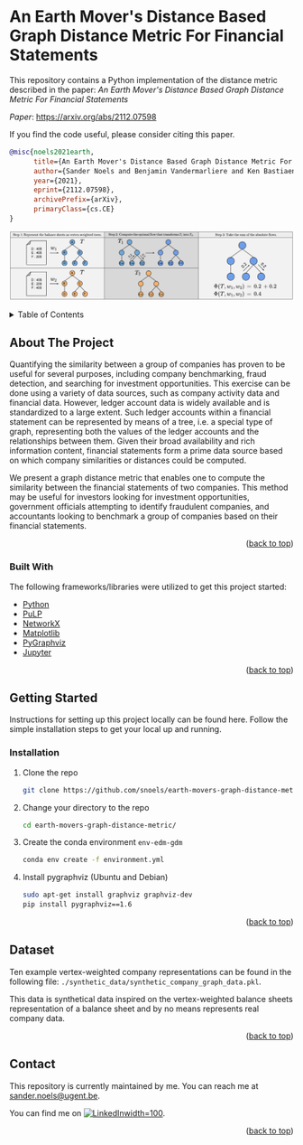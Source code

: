 # An Earth Mover's Distance Based Graph Distance Metric For Financial Statements

This repository contains a Python implementation of the distance metric described in the paper: 
*An Earth Mover's Distance Based Graph Distance Metric For Financial Statements*

*Paper*: https://arxiv.org/abs/2112.07598

If you find the code useful, please consider citing this paper.
```bibtex
@misc{noels2021earth,
      title={An Earth Mover's Distance Based Graph Distance Metric For Financial Statements}, 
      author={Sander Noels and Benjamin Vandermarliere and Ken Bastiaensen and Tijl De Bie},
      year={2021},
      eprint={2112.07598},
      archivePrefix={arXiv},
      primaryClass={cs.CE}
}
```

![image](./images/img.jpg "Graphical representation of how our proposed distance metric calculates the distance between two companies.")

<!-- TABLE OF CONTENTS -->
<details>
  <summary>Table of Contents</summary>
  <ol>
    <li>
      <a href="#about-the-project">About The Project</a>
      <ul>
        <li><a href="#built-with">Built With</a></li>
      </ul>
    </li>
    <li>
      <a href="#getting-started">Getting Started</a>
      <ul>
        <li><a href="#installation">Installation</a></li>
      </ul>
    </li>
    <li><a href="#dataset">Dataset</a></li>
    <li><a href="#contact">Contact</a></li>
  </ol>
</details>

## About The Project

Quantifying the similarity between a group of companies has proven to be useful for several purposes, including company benchmarking, fraud detection, and searching for investment opportunities. This exercise can be done using a variety of data sources, such as company activity data and financial data. However, ledger account data is widely available and is standardized to a large extent. Such ledger accounts within a financial statement can be represented by means of a tree, i.e. a special type of graph, representing both the values of the ledger accounts and the relationships between them. Given their broad availability and rich information content, financial statements form a prime data source based on which company similarities or distances could be computed.

We present a graph distance metric that enables one to compute the similarity between the financial statements of two companies. This method may be useful for investors looking for investment opportunities, government officials attempting to identify fraudulent companies, and accountants looking to benchmark a group of companies based on their financial statements.

<p align="right">(<a href="#top">back to top</a>)</p>

### Built With

The following frameworks/libraries were utilized to get this project started:
* [Python](https://www.python.org/)
* [PuLP](https://pypi.org/project/PuLP/)
* [NetworkX](https://networkx.org/)
* [Matplotlib](https://matplotlib.org/)
* [PyGraphviz](https://pygraphviz.github.io/)
* [Jupyter](https://jupyter.org/)

<p align="right">(<a href="#top">back to top</a>)</p>

## Getting Started

Instructions for setting up this project locally can be found here. Follow the simple installation steps to get your local up and running.

### Installation

1. Clone the repo
   ```sh
   git clone https://github.com/snoels/earth-movers-graph-distance-metric.git
   ```
2. Change your directory to the repo
   ```sh
   cd earth-movers-graph-distance-metric/
   ```
3. Create the conda environment `env-edm-gdm`
   ```sh
   conda env create -f environment.yml
   ```
4. Install pygraphviz (Ubuntu and Debian)
   ```sh
   sudo apt-get install graphviz graphviz-dev
   pip install pygraphviz==1.6
   ```
   
<p align="right">(<a href="#top">back to top</a>)</p>

## Dataset

Ten example vertex-weighted company representations can be found in the following file: `./synthetic_data/synthetic_company_graph_data.pkl`.

This data is synthetical data inspired on the vertex-weighted balance sheets representation of a balance sheet and by no means represents real company data.

<p align="right">(<a href="#top">back to top</a>)</p>

## Contact

This repository is currently maintained by me. You can reach me at sander.noels@ugent.be.

<!-- Actual text -->
You can find me on [![LinkedIn][1.2]width=100][1].

<!-- Icons -->
[1.2]: https://img.icons8.com/fluency/48/000000/linkedin.png

<!-- Links to your social media accounts -->
[1]: https://www.linkedin.com/in/sander-noels-79411815a/

<p align="right">(<a href="#top">back to top</a>)</p>
